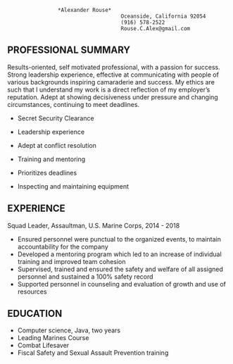                                        
					*Alexander Rouse*
                                        Oceanside, California 92054
                                        (916) 578-2522
                                        Rouse.C.Alex@gmail.com
					

PROFESSIONAL SUMMARY
---------

Results-oriented, self motivated professional, with a passion for success. Strong leadership experience, effective at communicating with people of various backgrounds inspiring camaraderie and success. My ethics are such that I understand my work is a direct reflection of my employer’s reputation. Adept at showing decisiveness under pressure and changing circumstances, continuing to meet deadlines.  

* Secret Security Clearance 

* Leadership experience

* Adept at conflict resolution 

* Training and mentoring 

* Prioritizes deadlines

* Inspecting and maintaining equipment


EXPERIENCE
---------


Squad Leader, Assaultman, U.S. Marine Corps, 2014 - 2018  
* Ensured personnel were punctual to the organized events, to maintain accountability for the company
* Developed a mentoring program which led to an increase of individual training and   improved team cohesion
* Supervised, trained and ensured the safety and welfare of all assigned personnel and sustained a 100% safety record
* Supported personnel in counseling and evaluation of growth and use of resources 

EDUCATION
---------


* Computer science, Java, two years 
* Leading Marines Course
* Combat Lifesaver 
* Fiscal Safety and Sexual Assault Prevention training
	
 
